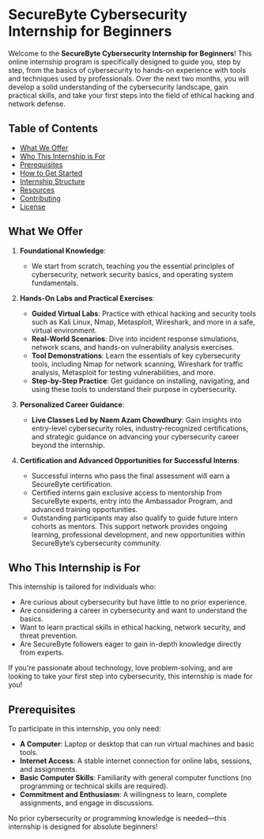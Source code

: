 # SecureByte Cybersecurity Internship for Beginners

Welcome to the **SecureByte Cybersecurity Internship for Beginners**! This online internship program is specifically designed to guide you, step by step, from the basics of cybersecurity to hands-on experience with tools and techniques used by professionals. Over the next two months, you will develop a solid understanding of the cybersecurity landscape, gain practical skills, and take your first steps into the field of ethical hacking and network defense.

## Table of Contents
- [What We Offer](#what-we-offer)
- [Who This Internship is For](#who-this-internship-is-for)
- [Prerequisites](#prerequisites)
- [How to Get Started](#how-to-get-started)
- [Internship Structure](#internship-structure)
- [Resources](#resources)
- [Contributing](#contributing)
- [License](#license)

## What We Offer

1. **Foundational Knowledge**: 
   - We start from scratch, teaching you the essential principles of cybersecurity, network security basics, and operating system fundamentals.

2. **Hands-On Labs and Practical Exercises**:
   - **Guided Virtual Labs**: Practice with ethical hacking and security tools such as Kali Linux, Nmap, Metasploit, Wireshark, and more in a safe, virtual environment.
   - **Real-World Scenarios**: Dive into incident response simulations, network scans, and hands-on vulnerability analysis exercises.
   - **Tool Demonstrations**: Learn the essentials of key cybersecurity tools, including Nmap for network scanning, Wireshark for traffic analysis, Metasploit for testing vulnerabilities, and more.
   - **Step-by-Step Practice**: Get guidance on installing, navigating, and using these tools to understand their purpose in cybersecurity.

3. **Personalized Career Guidance**:
   - **Live Classes Led by Naem Azam Chowdhury**: Gain insights into entry-level cybersecurity roles, industry-recognized certifications, and strategic guidance on advancing your cybersecurity career beyond the internship.

4. **Certification and Advanced Opportunities for Successful Interns**:
   - Successful interns who pass the final assessment will earn a SecureByte certification.
   - Certified interns gain exclusive access to mentorship from SecureByte experts, entry into the Ambassador Program, and advanced training opportunities. 
   - Outstanding participants may also qualify to guide future intern cohorts as mentors. This support network provides ongoing learning, professional development, and new opportunities within SecureByte’s cybersecurity community.

## Who This Internship is For

This internship is tailored for individuals who:
- Are curious about cybersecurity but have little to no prior experience.
- Are considering a career in cybersecurity and want to understand the basics.
- Want to learn practical skills in ethical hacking, network security, and threat prevention.
- Are SecureByte followers eager to gain in-depth knowledge directly from experts.

If you're passionate about technology, love problem-solving, and are looking to take your first step into cybersecurity, this internship is made for you!

## Prerequisites

To participate in this internship, you only need:
- **A Computer**: Laptop or desktop that can run virtual machines and basic tools.
- **Internet Access**: A stable internet connection for online labs, sessions, and assignments.
- **Basic Computer Skills**: Familiarity with general computer functions (no programming or technical skills are required).
- **Commitment and Enthusiasm**: A willingness to learn, complete assignments, and engage in discussions.

No prior cybersecurity or programming knowledge is needed—this internship is designed for absolute beginners!


